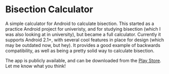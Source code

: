 Bisection Calculator
====================

A simple calculator for Android to calculate bisection. This started as a practice Android project for univeristy, and for studying bisection (which I was also looking at in university), but became a full calculator. Currently it supports Android 2.1+, with several cool features in place for design (which may be outdated now, but hey). It provides a good example of backwards compatibility, as well as being a pretty solid way to calculate bisection.

The app is publicly available, and can be downloaded from the [Play Store](https://play.google.com/store/apps/details?id=com.zackehh.bisect "Bisection Calculator"). Let me know what you think!